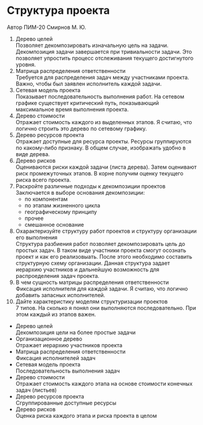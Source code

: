 # Структура проекта  
Автор ПИМ-20 Смирнов М. Ю.  
1. Дерево целей  
Позволяет декомпозировать изначальную цель на задачи. Декомпозиция задачи завершается при тривиальности задачи. Это позволяет упростить процесс отслеживания текущего достигнутого уровня. 
2. Матрица распределения ответственности  
Требуется для распределения задач между участниками проекта. Важно, чтобы был заявлен исполнитель каждой задачи.
3. Сетевая модель проекта  
Показывает последовательность выполнения работ. На сетевом графике существует критический путь, показывающий максимальное время выполнения проекта.
4. Дерево стоимости  
Отражает стоимость каждого из выделенных этапов. Я считаю, что логично строить это дерево по сетевому графику.
5. Дерево ресурсов проекта  
Отражает доступные для ресурса проекты. Ресурсы группируются по какому-либо признаку. В общем случае, изображать удобно в виде дерева.
6. Дерево рисков  
Оцениваются риски каждой задачи (листа дерева). Затем оценивают риск промежуточных этапов. В корне получим оценку текущего риска всего проекта.
7. Раскройте различные подходы к декомпозиции проектов  
Заключается в выборе основания декомпозиции:
    - по компонентам
    - по этапам жизненного цикла
    - географическому принципу
    - прочее
    - смешанное основание
8. Охарактеризуйте структуру работ проектов и структуру организации его выполнения  
Структура разбиения работ позволяет декомпозировать цель до простых задач. В таком виде участники проекта смогут осознать проект и как его реализовыать.
После этого необходимо составить структурную схему организации. Данная структура задает иерархию участников и дальнейшую возможность для распроеделения задач проекта.
9. В чем сущность матрицы распределения ответственности  
Фиксация исполнителя для каждой задачи. Я считаю, что логично добавить запасных исполнителей.
10. Дайте характеристику моделям структуризации проектов  
7 типов. На сколько я понял они выполняются последовательно. При этом каждый из этапов важен.  
- Дерево целей  
Декомпозиция цели на более простые задачи
- Организационное дерево  
Отражает иерархию участников проекта
- Матрица распределения ответственности  
Фиксация исполнителей задач
- Сетевая модель проекта  
Последовательность выполнения задач
- Дерево стоимости  
Отражает стоимость каждого этапа на основе стоимости конечных задач (листьев)
- Дерево ресурсов проекта  
Сгруппированные доступные ресурсы
- Дерево рисков  
Оценка риска каждого этапа и риска проекта в целом
